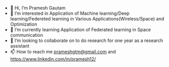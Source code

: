- 👋 Hi, I’m Pramesh Gautam
- 👀 I’m interested in Application of Machine learning/Deep learning/Federeted learning in Various Applications(Wireless/Space) and Optimization
- 🌱 I’m currently learning Application of Federated learning in Space communication
- 💞️ I’m looking to collaborate on to do research for one year as a research assistant
- 📫 How to reach me prameshgtm@gmail.com and https://www.linkedin.com/in/pramesh12/

<!---
prameshgtm/prameshgtm is a ✨ special ✨ repository because its `README.md` (this file) appears on your GitHub profile.
You can click the Preview link to take a look at your changes.
--->
